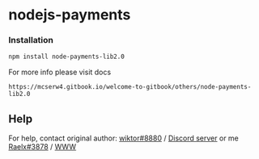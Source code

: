 # nodejs-payments

### Installation
```bash
npm install node-payments-lib2.0
```

For more info please visit docs
```
https://mcserw4.gitbook.io/welcome-to-gitbook/others/node-payments-lib2.0
```
## Help

For help, contact original author: [wiktor#8880](https://discord.com/users/643819423248941068) / [Discord server](https://discord.gg/VFFf7hYfhj) or me [Raelx#3878](https://discord.com/users/970600480218681394) / [WWW](https://www.raidhost.pl/)
